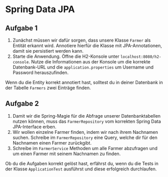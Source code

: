 # Spring Data JPA

## Aufgabe 1

1. Zunächst müssen wir dafür sorgen, dass unsere Klasse `Farmer` als Entität erkannt wird. Annotiere hierfür die Klasse
   mit JPA-Annotationen, damit sie persistiert werden kann.
2. Starte die Anwendung. Öffne die H2-Konsole unter `localhost:8080/h2-console`. Nutze die Informationen aus der Konsole
   um die korrekte Datenbank-URL und die `application.properties` um Username und Password herauszufinden.

Wenn du die Entity korrekt annotiert hast, solltest du in deiner Datenbank in der Tabelle `Farmers` zwei Einträge finden.

## Aufgabe 2

1. Damit wir die Spring-Magie für die Abfrage unserer Datenbanktabellen nutzen können, muss das `FarmerRepository` vom
   korrekten Spring Data JPA-Interface erben.
2. Wir wollen einzelne Farmer finden, indem wir nach ihrem Nachnamen suchen. Schreibe im `FarmerRepository` eine Query,
   welche dir für den Nachnamen einen Farmer zurückgibt.
3. Schreibe im `FarmerService` Methoden um alle Farmer abzufragen und um einen Farmer mit seinem Nachnamen zu finden.

Ob du die Aufgaben korrekt gelöst hast, erfährst du, wenn du die Tests in der Klasse `ApplicationTest` ausführst und
diese erfolgreich durchlaufen.